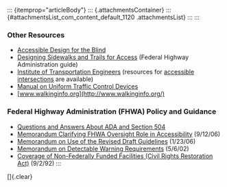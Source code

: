::: {itemprop="articleBody"}
::: {.attachmentsContainer}
::: {#attachmentsList_com_content_default_1120 .attachmentsList}
:::
:::

### Other Resources

-   [Accessible Design for the
    Blind](http://www.accessforblind.org/aps_abt.html)
-   [Designing Sidewalks and Trails for
    Access](http://www.fhwa.dot.gov/environment/sidewalk2/index.htm)
    (Federal Highway Administration guide)
-   [Institute of Transportation Engineers](http://www.ite.org/)
    (resources for [accessible
    intersections](http://www.ite.org/accessible/) are available)
-   [Manual on Uniform Traffic Control
    Devices](http://mutcd.fhwa.dot.gov/)
-   [www.walkinginfo.org](http://www.walkinginfo.org/)

### Federal Highway Administration (FHWA) Policy and Guidance

-   [Questions and Answers About ADA and Section
    504](http://www.fhwa.dot.gov/civilrights/programs/ada_sect504qa.htm)
-   [Memorandum Clarifying FHWA Oversight Role in
    Accessibility](http://www.fhwa.dot.gov/civilrights/ada_memo_clarificationa.htm)
    (9/12/06)
-   [Memorandum on Use of the Revised Draft
    Guidelines](http://www.fhwa.dot.gov/environment/bikeped/prwaa.htm)
    (1/23/06)
-   [Memorandum on Detectable Warning
    Requirements](http://www.fhwa.dot.gov/environment/bikeped/dwm.htm)
    (5/6/02)
-   [Coverage of Non-Federally Funded Facilities (Civil Rights
    Restoration
    Act)](http://www.fhwa.dot.gov/legsregs/directives/notices/n4720-6.htm)
    (9/2/92)
:::

[]{.clear}
